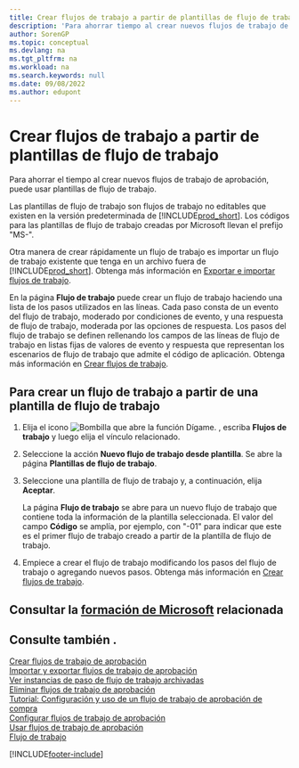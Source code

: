```yaml
---
title: Crear flujos de trabajo a partir de plantillas de flujo de trabajo
description: 'Para ahorrar tiempo al crear nuevos flujos de trabajo de aprobación, puede crear flujos de trabajo no editables a partir de plantillas de flujo de trabajo con el prefijo "MS".'
author: SorenGP
ms.topic: conceptual
ms.devlang: na
ms.tgt_pltfrm: na
ms.workload: na
ms.search.keywords: null
ms.date: 09/08/2022
ms.author: edupont
---
```

# <a name="create-workflows-from-workflow-templates" />Crear flujos de trabajo a partir de plantillas de flujo de trabajo

Para ahorrar el tiempo al crear nuevos flujos de trabajo de aprobación, puede usar plantillas de flujo de trabajo.  

Las plantillas de flujo de trabajo son flujos de trabajo no editables que existen en la versión predeterminada de [!INCLUDE[prod_short](includes/prod_short.md)]. Los códigos para las plantillas de flujo de trabajo creadas por Microsoft llevan el prefijo "MS-".  

Otra manera de crear rápidamente un flujo de trabajo es importar un flujo de trabajo existente que tenga en un archivo fuera de [!INCLUDE[prod_short](includes/prod_short.md)]. Obtenga más información en [Exportar e importar flujos de trabajo](across-how-to-export-and-import-workflows.md).  

En la página **Flujo de trabajo** puede crear un flujo de trabajo haciendo una lista de los pasos utilizados en las líneas. Cada paso consta de un evento del flujo de trabajo, moderado por condiciones de evento, y una respuesta de flujo de trabajo, moderada por las opciones de respuesta. Los pasos del flujo de trabajo se definen rellenando los campos de las líneas de flujo de trabajo en listas fijas de valores de evento y respuesta que representan los escenarios de flujo de trabajo que admite el código de aplicación. Obtenga más información en [Crear flujos de trabajo](across-how-to-create-workflows.md).  

## <a name="to-create-a-workflow-from-a-workflow-template" />Para crear un flujo de trabajo a partir de una plantilla de flujo de trabajo

1. Elija el icono ![Bombilla que abre la función Dígame.](media/ui-search/search_small.png "Dígame qué desea hacer") , escriba **Flujos de trabajo** y luego elija el vínculo relacionado.  
2. Seleccione la acción **Nuevo flujo de trabajo desde plantilla**. Se abre la página **Plantillas de flujo de trabajo**.  
3. Seleccione una plantilla de flujo de trabajo y, a continuación, elija **Aceptar**.  

   La página **Flujo de trabajo** se abre para un nuevo flujo de trabajo que contiene toda la información de la plantilla seleccionada. El valor del campo **Código** se amplía, por ejemplo, con "-01" para indicar que este es el primer flujo de trabajo creado a partir de la plantilla de flujo de trabajo.  
4. Empiece a crear el flujo de trabajo modificando los pasos del flujo de trabajo o agregando nuevos pasos. Obtenga más información en [Crear flujos de trabajo](across-how-to-create-workflows.md).  

## <a name="see-related-microsoft-training" />Consultar la [formación de Microsoft](/training/modules/create-workflows/) relacionada

## <a name="see-also" />Consulte también .

[Crear flujos de trabajo de aprobación](across-how-to-create-workflows.md)  
[Importar y exportar flujos de trabajo de aprobación](across-how-to-export-and-import-workflows.md)  
[Ver instancias de paso de flujo de trabajo archivadas](across-how-to-view-archived-workflow-step-instances.md)  
[Eliminar flujos de trabajo de aprobación](across-how-to-delete-workflows.md)  
[Tutorial: Configuración y uso de un flujo de trabajo de aprobación de compra](walkthrough-setting-up-and-using-a-purchase-approval-workflow.md)  
[Configurar flujos de trabajo de aprobación](across-set-up-workflows.md)  
[Usar flujos de trabajo de aprobación](across-use-workflows.md)  
[Flujo de trabajo](across-workflow.md)  


[!INCLUDE[footer-include](includes/footer-banner.md)]
